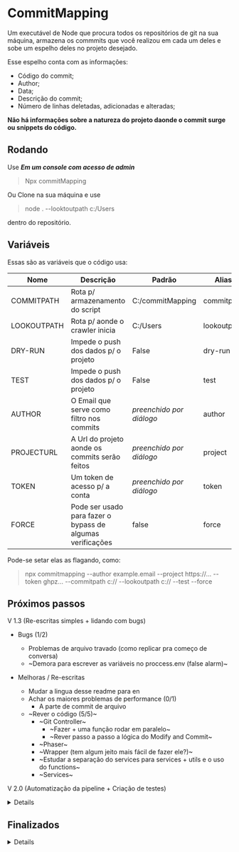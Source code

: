 # CommitMapping
Um executável de Node que procura todos os repositórios de git na sua máquina, armazena os commmits que você realizou em cada um deles e sobe um espelho deles no projeto desejado.  

Esse espelho conta com as informações:  
- Código do commit;  
- Author;  
- Data;  
- Descrição do commit;
- Número de linhas deletadas, adicionadas e alteradas;

**Não há informações sobre a natureza do projeto daonde o commit surge ou snippets do código.** 

## Rodando

Use ***Em um console com acesso de admin***
>Npx commitMapping


Ou Clone na sua máquina e use
>node .  --looktoutpath c:/Users

dentro do repositório.  

## Variáveis

Essas são as variáveis que o código usa:

| Nome          | Descrição                                                  | Padrão                   | Alias       |
| ------------- | ---------------------------------------------------------- | ------------------------ | ----------- |
| COMMITPATH    | Rota p/ armazenamento do script                            | C:/commitMapping         | commitpath  |
| LOOKOUTPATH   | Rota p/ aonde o crawler inicia                             | C:/Users                 | lookoutpath |
| DRY-RUN       | Impede o push dos dados p/ o projeto                       | False                    | dry-run     |
| TEST          | Impede o push dos dados p/ o projeto                       | False                    | test        |
| AUTHOR        | O Email que serve como filtro nos commits                  | *preenchido por diálogo* | author      |
| PROJECTURL    | A Url do projeto aonde os commits serão feitos             | *preenchido por diálogo* | project     |
| TOKEN         | Um token de acesso p/ a conta                              | *preenchido por diálogo* | token       |
| FORCE         | Pode ser usado para fazer o bypass de algumas verificações | false                    | force       |

Pode-se setar elas as flagando, como:
> npx commitmapping --author example.email --project https://... --token ghpz... --commitpath c:// --lookoutpath c:// --test --force

## Próximos passos
V 1.3 (Re-escritas simples + lidando com bugs)
- Bugs (1/2)
    - Problemas de arquivo travado (como replicar pra começo de conversa)
    - ~Demora para escrever as variáveis no proccess.env (false alarm)~

- Melhoras / Re-escritas
    - Mudar a lingua desse readme para en
    - Achar os maiores problemas de performance (0/1)
        - A parte de commit de arquivo
    - ~Rever o código (5/5)~
        - ~Git Controller~
            - ~Fazer + uma função rodar em paralelo~
            - ~Rever passo a passo a lógica do Modify and Commit~
        - ~Phaser~
        - ~Wrapper (tem algum jeito mais fácil de fazer ele?)~
        - ~Estudar a separação do services para services + utils e o uso do functions~
        - ~Services~

V 2.0 (Automatização da pipeline + Criação de testes)
<details>

- Criação de test
    - ~Nova variável~
    - Criar temp e conferir se existe
    - Clonar um reposítório
        - Fazer o crawler correr pegando alguns outros projetos
        - Conferir o commits nesses projetos

- DevOps
    - ~Criar nova branch p/ teste e PRD~
    - Git Actions (1/4)
        - ~Subir de master p/ PRD~
        - Subir de PRD p/ o NPM
        - Testes automáticos na branch de dev
        - Realizar testes antes de subir de master p/ PRD
</details>

## Finalizados
<details>

V 0 até 1.2.0
- Bugs
    - Melhorar o loop de realização de commits
    - Clonar apenas .git
    - Para alguns projetos o git log não dá retorno
    - Organizar os arquivos de linguas
    - O --test e o --dryrun não travam ou travam tudo
    - Bug no horário
    - Bug no caso do projeto já existir

- Melhorias/re-escritas
    - Disponibilizar em inglês
    - new code order:
        - get envs
        - get language
        - console.clear
        - start flux
        - (Re) Organizar os arquivos;
    - Tentar passar os arquivos para algum lugar temp
    - Criar um padrão de erro no caso de acontecer falhas antes do momento que pegamos o filepath (com a alteração da função de exec p/ cwd ficou redundante);
    - Melhorar a lógica p/ a troca de sistemas operacionais e linguagens (com a alteração p/ a padronização da função exec do node já ficou agnóstico ao sistema operacional e linguagem);
    - Tentar alterar a data do commit pelas próprias opções da API do git (ou mudando as variáveis de ambiente);
    - Criar um wrapper de erros;
    - Melhorar o log de saída do sistemas;
    - Nos detalhes do commit, colocar o número de linhas;
    - Nos detalhes do commit, colocar o nome do projeto; (poderia ser considerado vazamento de info)
    - Não duplicar Commits e não deletar o arquivo atual;
    - Melhorar a leitura do readme;
    - Criar um caso de testes que não pusha;
    - Arrumar as envs de ambiente p/ incluir email, token e repo;
    - Armazenar os commits que deram erro;
    - Error Handler mais completo;
    - Lidar com kill Switchs;
    - Adicionar novas variáveis ao ReadMe;
    - Função de DeleteFile em utils;
    - Mudar o jeito que o crawler funciona p/ evitar a recorrencia da função;
    - Ajustes na escrita e novas tasks;
    - Break o Born() no phaser;
    - Pegar o diretório atual e usar ele para construir as rotas padrões;
    - Possibilitar vários processos de estarem ocupando a thread quando executando em loop;
    - Break o modifyAndCommit() no git.controller;
    - Token e URL estão hardcoded;

DevOps
    - Subir para o NPX (e trocar de nome, talvez);
        - Usar localmente no diretório apontado (quando mudar p/ npx)

</details>